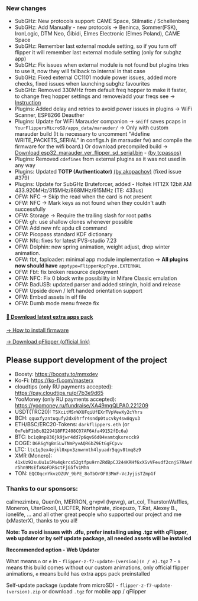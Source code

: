 ### New changes
* SubGHz: New protocols support: CAME Space, Stilmatic / Schellenberg
* SubGHz: Add Manually - new protocols -> Beninca, Sommer(FSK), IronLogic, DTM Neo, Gibidi, Elmes Electronic (Elmes Poland), CAME Space
* SubGHz: Remember last external module setting, so if you turn off flipper it will remember last external module setting (only for subghz app)
* SubGHz: Fix issues when external module is not found but plugins tries to use it, now they will fallback to internal in that case
* SubGHz: Fixed external CC1101 module power issues, added more checks, fixed issues when launching subghz favourites
* SubGHz: Removed 330MHz from default freq hopper to make it faster, to change freq hopper settings and remove/add your freqs see -> [Instruction](https://github.com/DarkFlippers/unleashed-firmware/blob/dev/documentation/SubGHzSettings.md)
* Plugins: Added delay and retries to avoid power issues in plugins -> WiFi Scanner, ESP8266 Deauther
* Plugins: Update for WiFi Marauder companion -> `sniff` saves pcaps in `YourFlippersMicroSD/apps_data/marauder/` -> Only with custom marauder build (It is necessary to uncomment "#define WRITE_PACKETS_SERIAL" in configs.h (in marauder fw) and compile the firmware for the wifi board.) Or download precompiled build -> [Download esp32_marauder_ver_flipper_sd_serial.bin](https://github.com/justcallmekoko/ESP32Marauder/releases/latest) - [(by tcpassos)](https://github.com/0xchocolate/flipperzero-firmware-with-wifi-marauder-companion/pull/7)
* Plugins: Removed `cdefines` from external plugins as it was not used in any way
* Plugins: Updated **TOTP (Authenticator)** [(by akopachov)](https://github.com/akopachov/flipper-zero_authenticator) (fixed issue #379)
* Plugins: Update for SubGHz Bruteforcer, added - Holtek HT12X 12bit AM 433.920MHz/315MHz/868MHz/915MHz (TE: 433us)
* OFW: NFC -> Skip the read when the card is not present
* OFW: NFC -> Mark keys as not found when they couldn't auth successfully
* OFW: Storage -> Require the trailing slash for root paths
* OFW: gh: use shallow clones whenever possible
* OFW: Add new nfc apdu cli command 
* OFW: Picopass standard KDF dictionary 
* OFW: Nfc: fixes for latest PVS-studio 7.23
* OFW: Dolphin: new spring animation, weight adjust, drop winter animation.
* OFW: fbt, faploader: minimal app module implementation -> **All plugins now should have** `apptype=FlipperAppType.EXTERNAL`
* OFW: Fbt: fix broken resource deployment
* OFW: NFC: Fix 0 block write possibility in Mifare Classic emulation
* OFW: BadUSB: updated parser and added stringln, hold and release
* OFW: Upside down / left handed orientation support 
* OFW: Embed assets in elf file
* OFW: Dumb mode menu freeze fix

#### [🎲 Download latest extra apps pack](https://github.com/xMasterX/unleashed-extra-pack/archive/refs/heads/main.zip)

[-> How to install firmware](https://github.com/DarkFlippers/unleashed-firmware/blob/dev/documentation/HowToInstall.md)

[-> Download qFlipper (official link)](https://flipperzero.one/update)

## Please support development of the project
* Boosty: https://boosty.to/mmxdev
* Ko-Fi: https://ko-fi.com/masterx
* cloudtips (only RU payments accepted): https://pay.cloudtips.ru/p/7b3e9d65
* YooMoney (only RU payments accepted): https://yoomoney.ru/fundraise/XA49mgQLPA0.221209
* USDT(TRC20): `TSXcitMSnWXUFqiUfEXrTVpVewXy2cYhrs`
* BCH: `qquxfyzntuqufy2dx0hrfr4sndp0tucvky4sw8qyu3`
* ETH/BSC/ERC20-Tokens: `darkflippers.eth` (or `0xFebF1bBc8229418FF2408C07AF6Afa49152fEc6a`)
* BTC: `bc1q0np836jk9jwr4dd7p6qv66d04vamtqkxrecck9`
* DOGE: `D6R6gYgBn5LwTNmPyvAQR6bZ9EtGgFCpvv`
* LTC: `ltc1q3ex4ejkl0xpx3znwrmth4lyuadr5qgv8tmq8z9`
* XMR (Monero): `41xUz92suUu1u5Mu4qkrcs52gtfpu9rnZRdBpCJ244KRHf6xXSvVFevdf2cnjS7RAeYr5hn9MsEfxKoFDRSctFjG5fv1Mhn`
* TON: `EQCOqcnYkvzOZUV_9bPE_8oTbOrOF03MnF-VcJyjisTZmpGf`

### Thanks to our sponsors:
callmezimbra, Quen0n, MERRON, grvpvl (lvpvrg), art_col, ThurstonWaffles, Moneron, UterGrooll, LUCFER, Northpirate, zloepuzo, T.Rat, Alexey B., ionelife, ...
and all other great people who supported our project and me (xMasterX), thanks to you all!

**Note: To avoid issues with .dfu, prefer installing using .tgz with qFlipper, web updater or by self update package, all needed assets will be installed**

**Recommended option - Web Updater**

What means `n` or `e` in - `flipper-z-f7-update-(version)(n / e).tgz` ? - `n` means this build comes without our custom animations, only official flipper animations, 
`e` means build has extra apps pack preinstalled

Self-update package (update from microSD) - `flipper-z-f7-update-(version).zip` or download `.tgz` for mobile app / qFlipper


